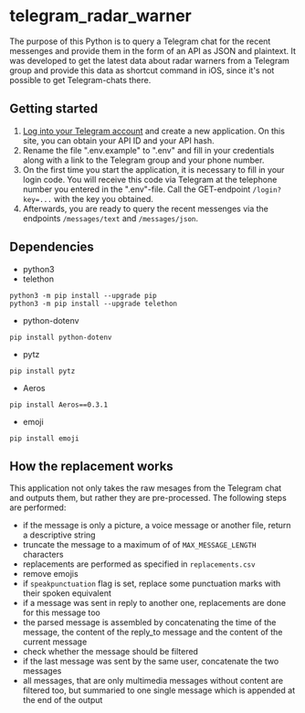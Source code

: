 # telegram_radar_warner

The purpose of this Python is to query a Telegram chat for the recent messenges and provide them in the form of an API as JSON and plaintext. It was developed to get the latest data about radar warners from a Telegram group and provide this data as shortcut command in iOS, since it's not possible to get Telegram-chats there. 

## Getting started
1) [Log into your Telegram account](https://my.telegram.org/) and create a new application. On this site, you can obtain your API ID and your API hash.
2) Rename the file ".env.example" to ".env" and fill in your credentials along with a link to the Telegram group and your phone number.
3) On the first time you start the application, it is necessary to fill in your login code. You will receive this code via Telegram at the telephone number you entered in the ".env"-file. Call the GET-endpoint `/login?key=...` with the key you obtained.
4) Afterwards, you are ready to query the recent messenges via the endpoints `/messages/text` and `/messages/json`. 

## Dependencies

- python3
- telethon
```
python3 -m pip install --upgrade pip
python3 -m pip install --upgrade telethon
``` 
- python-dotenv
```
pip install python-dotenv
```
- pytz
```
pip install pytz
```
- Aeros
```
pip install Aeros==0.3.1
```
- emoji
```
pip install emoji
```

## How the replacement works
This application not only takes the raw mesages from the Telegram chat and outputs them, but rather they are pre-processed. The following steps are performed:

- if the message is only a picture, a voice message or another file, return a descriptive string
- truncate the message to a maximum of of `MAX_MESSAGE_LENGTH` characters
- replacements are performed as specified in `replacements.csv`
- remove emojis
- if `speakpunctuation` flag is set, replace some punctuation marks with their spoken equivalent
- if a message was sent in reply to another one, replacements are done for this message too
- the parsed message is assembled by concatenating the time of the message, the content of the reply_to message and the content of the current message
- check whether the message should be filtered
- if the last message was sent by the same user, concatenate the two messages
- all messages, that are only multimedia messages without content are filtered too, but summaried to one single message which is appended at the end of the output
